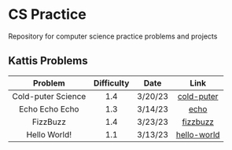 # CS Practice

Repository for computer science practice problems and projects

## Kattis Problems

| Problem | Difficulty | Date | Link |
| :----------: | :----------: | :----------: | :----------: |
| Cold-puter Science | 1.4 | 3/20/23 | [cold-puter](https://github.com/dtafoya/cs-practice/blob/main/kattis/cold-puter/cold-puter.cpp) |
| Echo Echo Echo | 1.3 | 3/14/23 | [echo](https://github.com/dtafoya/cs-practice/blob/main/kattis/echo/echo.cpp) |
| FizzBuzz | 1.4 | 3/23/23 | [fizzbuzz](https://github.com/dtafoya/cs-practice/blob/main/kattis/fizzbuzz/fizzbuzz.cpp) |
| Hello World! | 1.1 |3/13/23 | [hello-world](https://github.com/dtafoya/cs-practice/blob/main/kattis/hello-world/hello-world.cpp) |